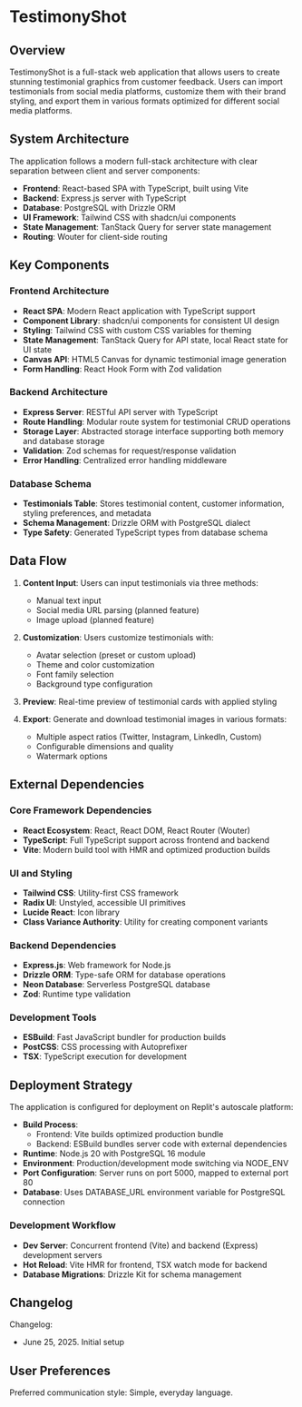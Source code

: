 # TestimonyShot

## Overview

TestimonyShot is a full-stack web application that allows users to create stunning testimonial graphics from customer feedback. Users can import testimonials from social media platforms, customize them with their brand styling, and export them in various formats optimized for different social media platforms.

## System Architecture

The application follows a modern full-stack architecture with clear separation between client and server components:

- **Frontend**: React-based SPA with TypeScript, built using Vite
- **Backend**: Express.js server with TypeScript
- **Database**: PostgreSQL with Drizzle ORM
- **UI Framework**: Tailwind CSS with shadcn/ui components
- **State Management**: TanStack Query for server state management
- **Routing**: Wouter for client-side routing

## Key Components

### Frontend Architecture
- **React SPA**: Modern React application with TypeScript support
- **Component Library**: shadcn/ui components for consistent UI design
- **Styling**: Tailwind CSS with custom CSS variables for theming
- **State Management**: TanStack Query for API state, local React state for UI state
- **Canvas API**: HTML5 Canvas for dynamic testimonial image generation
- **Form Handling**: React Hook Form with Zod validation

### Backend Architecture
- **Express Server**: RESTful API server with TypeScript
- **Route Handling**: Modular route system for testimonial CRUD operations
- **Storage Layer**: Abstracted storage interface supporting both memory and database storage
- **Validation**: Zod schemas for request/response validation
- **Error Handling**: Centralized error handling middleware

### Database Schema
- **Testimonials Table**: Stores testimonial content, customer information, styling preferences, and metadata
- **Schema Management**: Drizzle ORM with PostgreSQL dialect
- **Type Safety**: Generated TypeScript types from database schema

## Data Flow

1. **Content Input**: Users can input testimonials via three methods:
   - Manual text input
   - Social media URL parsing (planned feature)
   - Image upload (planned feature)

2. **Customization**: Users customize testimonials with:
   - Avatar selection (preset or custom upload)
   - Theme and color customization
   - Font family selection
   - Background type configuration

3. **Preview**: Real-time preview of testimonial cards with applied styling

4. **Export**: Generate and download testimonial images in various formats:
   - Multiple aspect ratios (Twitter, Instagram, LinkedIn, Custom)
   - Configurable dimensions and quality
   - Watermark options

## External Dependencies

### Core Framework Dependencies
- **React Ecosystem**: React, React DOM, React Router (Wouter)
- **TypeScript**: Full TypeScript support across frontend and backend
- **Vite**: Modern build tool with HMR and optimized production builds

### UI and Styling
- **Tailwind CSS**: Utility-first CSS framework
- **Radix UI**: Unstyled, accessible UI primitives
- **Lucide React**: Icon library
- **Class Variance Authority**: Utility for creating component variants

### Backend Dependencies
- **Express.js**: Web framework for Node.js
- **Drizzle ORM**: Type-safe ORM for database operations
- **Neon Database**: Serverless PostgreSQL database
- **Zod**: Runtime type validation

### Development Tools
- **ESBuild**: Fast JavaScript bundler for production builds
- **PostCSS**: CSS processing with Autoprefixer
- **TSX**: TypeScript execution for development

## Deployment Strategy

The application is configured for deployment on Replit's autoscale platform:

- **Build Process**: 
  - Frontend: Vite builds optimized production bundle
  - Backend: ESBuild bundles server code with external dependencies
- **Runtime**: Node.js 20 with PostgreSQL 16 module
- **Environment**: Production/development mode switching via NODE_ENV
- **Port Configuration**: Server runs on port 5000, mapped to external port 80
- **Database**: Uses DATABASE_URL environment variable for PostgreSQL connection

### Development Workflow
- **Dev Server**: Concurrent frontend (Vite) and backend (Express) development servers
- **Hot Reload**: Vite HMR for frontend, TSX watch mode for backend
- **Database Migrations**: Drizzle Kit for schema management

## Changelog

Changelog:
- June 25, 2025. Initial setup

## User Preferences

Preferred communication style: Simple, everyday language.